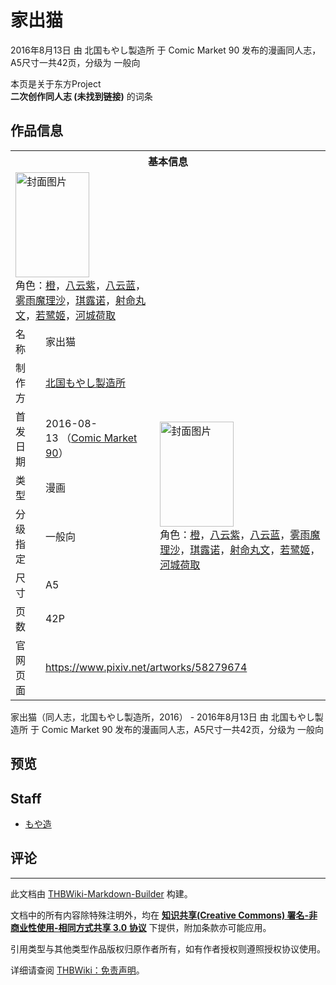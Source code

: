 # 家出猫

<!-- source html: G:\repos\THBWiki-Markdown-Builder\THBWikiMarkdown\Temp\main\a\ab\ns0%3A%E5%AE%B6%E5%87%BA%E7%8C%AB.html -->

2016年8月13日 由 北国もやし製造所 于 Comic Market 90 发布的漫画同人志，A5尺寸一共42页，分级为 一般向

本页是关于东方Project  
 **二次创作同人志 (未找到链接)** 的词条

## 作品信息

<table><tbody><tr><th colspan="3">基本信息</th></tr><tr><td class="cover-artwork-mobile" colspan="2"><a href="./文件-家出猫封面.jpg.md" class="image" title="封面图片"><img alt="封面图片" src="https://upload.thwiki.cc/thumb/5/58/%E5%AE%B6%E5%87%BA%E7%8C%AB%E5%B0%81%E9%9D%A2.jpg/118px-%E5%AE%B6%E5%87%BA%E7%8C%AB%E5%B0%81%E9%9D%A2.jpg" decoding="async" loading="lazy" width="118" height="168" srcset="https://upload.thwiki.cc/thumb/5/58/%E5%AE%B6%E5%87%BA%E7%8C%AB%E5%B0%81%E9%9D%A2.jpg/178px-%E5%AE%B6%E5%87%BA%E7%8C%AB%E5%B0%81%E9%9D%A2.jpg 1.5x, https://upload.thwiki.cc/thumb/5/58/%E5%AE%B6%E5%87%BA%E7%8C%AB%E5%B0%81%E9%9D%A2.jpg/237px-%E5%AE%B6%E5%87%BA%E7%8C%AB%E5%B0%81%E9%9D%A2.jpg 2x" data-file-width="847" data-file-height="1200"></a><div class="cover-char">角色：<a href="./橙.md" title="橙">橙</a>，<a href="./八云紫.md" title="八云紫">八云紫</a>，<a href="./八云蓝.md" title="八云蓝">八云蓝</a>，<a href="./雾雨魔理沙.md" title="雾雨魔理沙">雾雨魔理沙</a>，<a href="./琪露诺.md" title="琪露诺">琪露诺</a>，<a href="./射命丸文.md" title="射命丸文">射命丸文</a>，<a href="./若鹭姬.md" title="若鹭姬">若鹭姬</a>，<a href="./河城荷取.md" title="河城荷取">河城荷取</a></div></td>
</tr><tr><td class="label">名称</td><td colspan="2"> 家出猫 </td></tr><tr><td class="label">制作方</td><td><a href="./北国もやし製造所.md" title="北国もやし製造所">北国もやし製造所</a></td><td class="cover-artwork" rowspan="6" style="min-width:168px;"><a href="./文件-家出猫封面.jpg.md" class="image" title="封面图片"><img alt="封面图片" src="https://upload.thwiki.cc/thumb/5/58/%E5%AE%B6%E5%87%BA%E7%8C%AB%E5%B0%81%E9%9D%A2.jpg/118px-%E5%AE%B6%E5%87%BA%E7%8C%AB%E5%B0%81%E9%9D%A2.jpg" decoding="async" loading="lazy" width="118" height="168" srcset="https://upload.thwiki.cc/thumb/5/58/%E5%AE%B6%E5%87%BA%E7%8C%AB%E5%B0%81%E9%9D%A2.jpg/178px-%E5%AE%B6%E5%87%BA%E7%8C%AB%E5%B0%81%E9%9D%A2.jpg 1.5x, https://upload.thwiki.cc/thumb/5/58/%E5%AE%B6%E5%87%BA%E7%8C%AB%E5%B0%81%E9%9D%A2.jpg/237px-%E5%AE%B6%E5%87%BA%E7%8C%AB%E5%B0%81%E9%9D%A2.jpg 2x" data-file-width="847" data-file-height="1200"></a><div class="cover-char">角色：<a href="./橙.md" title="橙">橙</a>，<a href="./八云紫.md" title="八云紫">八云紫</a>，<a href="./八云蓝.md" title="八云蓝">八云蓝</a>，<a href="./雾雨魔理沙.md" title="雾雨魔理沙">雾雨魔理沙</a>，<a href="./琪露诺.md" title="琪露诺">琪露诺</a>，<a href="./射命丸文.md" title="射命丸文">射命丸文</a>，<a href="./若鹭姬.md" title="若鹭姬">若鹭姬</a>，<a href="./河城荷取.md" title="河城荷取">河城荷取</a></div></td>
</tr><tr><td class="label">首发日期</td><td>2016-08-13&#160;（<a href="/展会作品列表?e=Comic+Market%2390">Comic Market 90</a>）</td></tr><tr><td class="label">类型</td><td>漫画</td></tr><tr><td class="label">分级指定</td><td>一般向</td></tr><tr><td class="label">尺寸</td><td>A5</td></tr><tr><td class="label">页数</td><td>42P</td></tr>
<tr><td class="label">官网页面</td><td colspan="2"><a rel="nofollow" class="external free" href="https://www.pixiv.net/artworks/58279674">https://www.pixiv.net/artworks/58279674</a></td></tr></tbody></table>

家出猫（同人志，北国もやし製造所，2016） - 2016年8月13日 由 北国もやし製造所 于 Comic Market 90 发布的漫画同人志，A5尺寸一共42页，分级为 一般向

## 预览

## Staff
- [もや造](./もや造.md)


## 评论




---

此文档由 [THBWiki-Markdown-Builder](https://github.com/Delsin-Yu/THBWiki-Markdown-Builder) 构建。

文档中的所有内容除特殊注明外，均在 [**知识共享(Creative Commons) 署名-非商业性使用-相同方式共享 3.0 协议**](https://creativecommons.org/licenses/by-sa/3.0/deed.zh-hans) 下提供，附加条款亦可能应用。

引用类型与其他类型作品版权归原作者所有，如有作者授权则遵照授权协议使用。

详细请查阅 [THBWiki：免责声明](https://thbwiki.cc/THBWiki:%E5%85%8D%E8%B4%A3%E5%A3%B0%E6%98%8E)。

